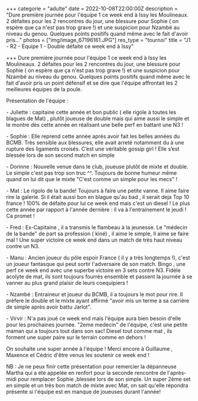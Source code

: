 +++
categorie = "adulte"
date = 2022-10-08T22:00:00Z
description = "Dure première journée pour l'équipe 1 ce week end à Issy les Moulineaux. 2 défaites pour les 2 rencontres du jour, une blessure pour Sophie ( on espère que ça n'est pas trop grave !) et une suspicion pour Nzambé au niveau du genou. Quelques points positifs quand même avec le fait d'avoir pris..."
photos = ["img/image_67196161.JPG"]
res_type = "tournoi"
title = "J1 - R2 - Equipe 1 - Double défaite ce week end à Issy"

+++
Dure première journée pour l'équipe 1 ce week end à Issy les Moulineaux. 2 défaites pour les 2 rencontres du jour, une blessure pour Sophie ( on espère que ça n'est pas trop grave !) et une suspicion pour Nzambé au niveau du genou. Quelques points positifs quand même avec le fait d'avoir pris un point défensif et se dire que l'équipe affrontait les 2 meilleures équipes de la poule.

Présentation de l'équipe :

\- Juliette : capitaine cette année et bon public ( elle rigole à toutes les blagues de Mat) , plutôt joueuse de double mais qui aime aussi le simple et le montre dès cette année en réalisant une belle perf en battant une N3 !

\- Sophie : Elle reprend cette année après avoir fait les belles années du BCMB. Très sensible aux blessures, elle avait arreté notamment du à une rupture des ligaments croisés. C’est une véritable gossip girl ! Elle s’est blessée lors de son second match en simple

\- Dorinne : Nouvelle venue dans le club, joueuse plutôt de mixte et double. Le simple c'est pas trop son truc ^^. Toujours de bonne humeur même quand on lui dit que le mixte "C'est comme un simple pour les mecs" !

\- Mat : Le rigolo de la bande! Toujours à faire une petite vanne. Il aime faire rire la galerie. Si il était aussi bon en blague qu'au bad , il serait deja Top 10 france ! 100% de défaite pour lui ce week end mais c'est un diesel ! Le plus cette année par rapport à l'année dernière : il va à l'entrainement le jeudi ! Ca promet !

\- Fred : Ex-Capitaine , il a transmis le flambeau à la jeunesse. Le "médecin de la bande" de part sa profession ( kiné) , il aime le simple, Il aime se faire mal ! Une super victoire ce week end dans un match de très haut niveau contre un N3.

\- Manu : Ancien joueur du pôle espoir France ( il y a très longtemps !), c'est un joueur fantasque qui peut sortir l'adversaire de son match. Bingo , une perf ce week end avec une superbe victoire en 3 sets contre N3. Fidèle acolyte de mat, ils sont toujours fourrés ensemble et passent la journée à se vanner au plus grand plaisir de leurs coequipiers !

\- Nzambé : Entraineur et joueur du BCMB, il a toujours le mot pour rire. Il prèfere le double et le mixte ayant affirmé "avoir mis un terme à sa carrière de simple après avoir battu Jarlot".

\- Virvir : N'a pas joué ce week end mais l'équipe aura bien besoin d'elle pour les prochaines journée. "2eme medecin" de l'équipe, c'est une petite maman qui a toujours tout dans son sac! Diesel tout comme mat , ils forment une super paire sur le terrain comme en dehors !

On souhaite une super année à l'équipe ! Merci encore à Guillaume , Maxence et Cédric d'être venus les soutenir ce week end !

NB : Je ne peux finir cette présentation pour remercier la dépanneuse Martha qui a été appelée en renfort pour la seconde rencontre de l'après-midi pour remplacer Sophie ,blessée lors de son simple. Un super 2ème set en simple et un très bon match de mixte avec Mat, on sait qu'elle répondra présente si l'équipe est en manque de joueuses durant l'année!